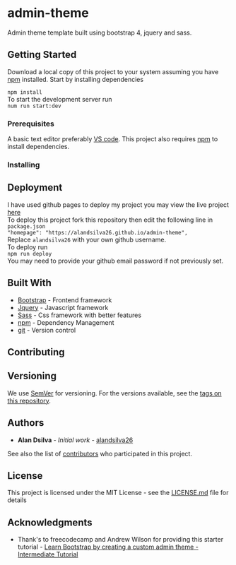 # admin-theme

Admin theme template built using bootstrap 4, jquery and sass.

## Getting Started

Download a local copy of this project to your system assuming you have [npm](https://www.npmjs.com/) installed.
Start by installing dependencies

`npm install`  
To start the development server run   
`num run start:dev`  

### Prerequisites

A basic text editor preferably [VS code](https://code.visualstudio.com/).
This project also requires [npm](https://www.npmjs.com/) to install dependencies.

### Installing

## Deployment

I have used github pages to deploy my project you may view the live project [here](https://alandsilva26.github.io/admin-theme)  
To deploy this project fork this repository then edit the following line in `package.json`   
`"homepage": "https://alandsilva26.github.io/admin-theme",`  
Replace `alandsilva26` with your own github username.  
To deploy run   
`npm run deploy`  
You may need to provide your github email password if not previously set.  

## Built With

<!-- * [Dropwizard](http://www.dropwizard.io/1.0.2/docs/) - The web framework used -->
<!-- * [Maven](https://maven.apache.org/) - Dependency Management -->
<!-- * [ROME](https://rometools.github.io/rome/) - Used to generate RSS Feeds -->
* [Bootstrap](https://getbootstrap.com/) - Frontend framework
* [Jquery](https://jquery.com/) - Javascript framework
* [Sass](https://sass-lang.com/) - Css framework with better features
* [npm](https://www.npmjs.com/) - Dependency Management
* [git](https://git-scm.com/) - Version control

## Contributing

<!-- Please read [CONTRIBUTING.md](https://gist.github.com/PurpleBooth/b24679402957c63ec426) for details on our code of conduct, and the process for submitting pull requests to us. -->

## Versioning

We use [SemVer](http://semver.org/) for versioning. For the versions available, see the [tags on this repository](https://github.com/your/project/tags). 

## Authors

* **Alan Dsilva** - *Initial work* - [alandsilva26](https://github.com/alandsilva26)

See also the list of [contributors](https://github.com/your/project/contributors) who participated in this project.

## License

This project is licensed under the MIT License - see the [LICENSE.md](LICENSE.md) file for details

## Acknowledgments
* Thank's to freecodecamp and Andrew Wilson for providing this starter tutorial  -  [Learn Bootstrap by creating a custom admin theme - Intermediate Tutorial](https://www.youtube.com/watch?v=RyTRgQ7k6QE)
